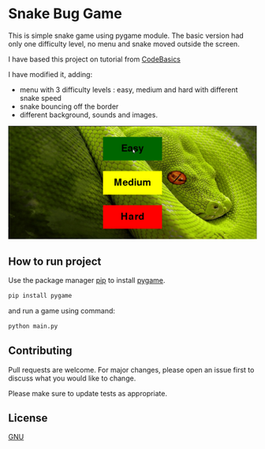 # Snake Bug Game

This is simple snake game using pygame module. The basic version had
only one difficulty level, no menu and snake moved outside the screen.

I have based this project on tutorial from
[CodeBasics](https://www.youtube.com/watch?v=9F8zD42hQCA&list=PLeo1K3hjS3usBtsdSgNFe8LfVHPQ0Ynn5&ab_channel=codebasics)


I have modified it, adding:
- menu with 3 difficulty levels : easy, medium and hard with different snake speed
- snake bouncing off the border
- different background, sounds and images.




![](resources/Snake_bug_game.gif)


## How to run project

Use the package manager [pip](https://pip.pypa.io/en/stable/) to install [pygame](https://www.pygame.org/wiki/GettingStarted).


```bash
pip install pygame
```

and run a game using command:
```bash
python main.py
```

## Contributing
Pull requests are welcome. For major changes, please open an issue first to discuss what you would like to change.

Please make sure to update tests as appropriate.

## License
[GNU](https://www.gnu.org/licenses/gpl-3.0.html)
